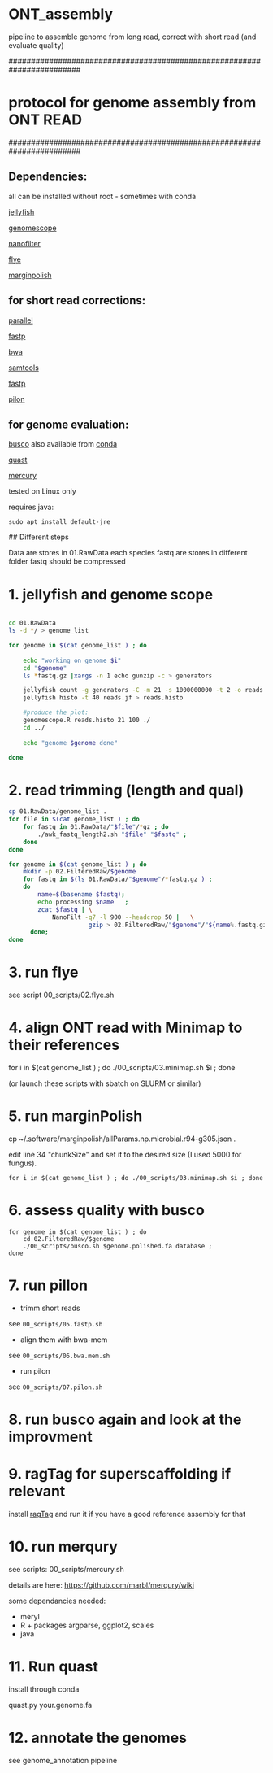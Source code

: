 # ONT_assembly
pipeline to assemble genome from long read, correct with short read (and evaluate quality)

########################################################################
# protocol for genome assembly from ONT READ
########################################################################

## Dependencies: 

all can be installed without root - sometimes with conda

[jellyfish](http://www.genome.umd.edu/jellyfish.html#Release)

[genomescope](https://github.com/schatzlab/genomescope)

[nanofilter](https://github.com/wdecoster/nanofilt)

[flye](https://github.com/fenderglass/Flye)

[marginpolish](https://github.com/UCSC-nanopore-cgl/MarginPolish)


## for short read corrections:

[parallel](https://www.gnu.org/software/parallel/)

[fastp](https://github.com/OpenGene/fastp)

[bwa](https://sourceforge.net/projects/bio-bwa/files/)

[samtools](http://www.htslib.org/)

[fastp](https://github.com/OpenGene/fastp)

[pilon](https://github.com/broadinstitute/pilon)

## for genome evaluation:

[busco](https://gitlab.com/ezlab/busco/-/releases#5.2.1) also available from [conda](https://anaconda.org/bioconda/busco)

[quast](https://sourceforge.net/projects/quast/)

[mercury](https://github.com/marbl/merqury)


tested on Linux only

requires java:

`sudo apt install default-jre`


## Different steps

Data are stores in 01.RawData
each species fastq are stores in different folder
fastq should be compressed  

#  1. jellyfish and genome scope 

```sh

cd 01.RawData
ls -d */ > genome_list

for genome in $(cat genome_list ) ; do
	
	echo "working on genome $i" 
	cd "$genome"
	ls *fastq.gz |xargs -n 1 echo gunzip -c > generators

	jellyfish count -g generators -C -m 21 -s 1000000000 -t 2 -o reads.jf
	jellyfish histo -t 40 reads.jf > reads.histo

	#produce the plot:
	genomescope.R reads.histo 21 100 ./
	cd ../
	
	echo "genome $genome done"

done
```

#  2. read trimming (length and qual)

```sh
cp 01.RawData/genome_list .
for file in $(cat genome_list ) ; do 
	for fastq in 01.RawData/"$file"/*gz ; do
		./awk_fastq_length2.sh "$file" "$fastq" ; 
	done 
done

for genome in $(cat genome_list ) ; do 
	mkdir -p 02.FilteredRaw/$genome
	for fastq in $(ls 01.RawData/"$genome"/*fastq.gz ) ;   
	do
	    name=$(basename $fastq);
	    echo processing $name   ; 
	    zcat $fastq | \
			NanoFilt -q7 -l 900 --headcrop 50 |   \
			          gzip > 02.FilteredRaw/"$genome"/"${name%.fastq.gz}".trimmed.fastq.gz ;
      done; 
done 
``` 

# 3. run flye

see script 00_scripts/02.flye.sh


# 4. align ONT read with Minimap to their references

for i in $(cat genome_list ) ; do ./00_scripts/03.minimap.sh $i ; done

(or launch these scripts with sbatch on SLURM or similar)


# 5. run marginPolish

cp ~/.software/marginpolish/allParams.np.microbial.r94-g305.json .

edit line 34 "chunkSize" and set it to the desired size (I used 5000 for fungus).

`for i in $(cat genome_list ) ; do ./00_scripts/03.minimap.sh $i ; done `


# 6. assess quality with busco

```
for genome in $(cat genome_list ) ; do 
	cd 02.FilteredRaw/$genome
	./00_scripts/busco.sh $genome.polished.fa database ; 
done 
```

# 7. run pillon

* trimm short reads 

see `00_scripts/05.fastp.sh`

* align them with bwa-mem

see `00_scripts/06.bwa.mem.sh`

* run pilon

see `00_scripts/07.pilon.sh`


# 8. run busco again and look at the improvment


# 9. ragTag for superscaffolding if relevant


install [ragTag](https://github.com/malonge/RagTag) and run it if you have a good reference assembly for that


# 10. run merqury

see scripts: 00_scripts/mercury.sh

details are here: https://github.com/marbl/merqury/wiki

some dependancies needed:
* meryl
* R + packages argparse, ggplot2, scales 
* java


# 11. Run quast

install through conda 

quast.py your.genome.fa


# 12. annotate the genomes

see genome_annotation pipeline
